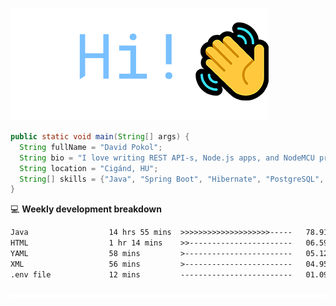 ![Hi!](assets/images/hi.png)

```java
public static void main(String[] args) {
  String fullName = "David Pokol";
  String bio = "I love writing REST API-s, Node.js apps, and NodeMCU programs";
  String location = "Cigánd, HU";
  String[] skills = {"Java", "Spring Boot", "Hibernate", "PostgreSQL", "Git"};
}
```

💻 **Weekly development breakdown**
<!--START_SECTION:waka-->

```txt
Java                  14 hrs 55 mins  >>>>>>>>>>>>>>>>>>>>-----   78.91 %
HTML                  1 hr 14 mins    >>-----------------------   06.59 %
YAML                  58 mins         >------------------------   05.12 %
XML                   56 mins         >------------------------   04.95 %
.env file             12 mins         -------------------------   01.09 %
```

<!--END_SECTION:waka-->

![footer](assets/images/footer.png)

